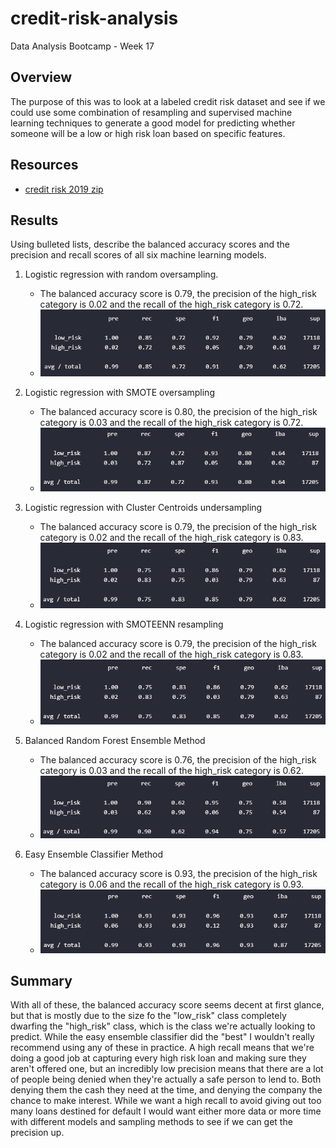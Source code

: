 # credit-risk-analysis
Data Analysis Bootcamp - Week 17

## Overview

The purpose of this was to look at a labeled credit risk dataset and see if we could use some combination of resampling and supervised machine learning techniques to generate a good model for predicting whether someone will be a low or high risk loan based on specific features.

## Resources

- [credit risk 2019 zip](resources/LoanStats_2019Q1.zip)

## Results

Using bulleted lists, describe the balanced accuracy scores and the precision and recall scores of all six machine learning models.

1. Logistic regression with random oversampling. 
    - The balanced accuracy score is 0.79, the precision of the high_risk category is 0.02 and the recall of the high_risk category is 0.72.
    - ![random_oversampling_report](images/over_randomover_report.PNG)

2. Logistic regression with SMOTE oversampling
    - The balanced accuracy score is 0.80, the precision of the high_risk category is 0.03 and the recall of the high_risk category is 0.72.
    - ![smote_oversampling_report](images/over_smote_report.PNG)

3. Logistic regression with Cluster Centroids undersampling
    - The balanced accuracy score is 0.79, the precision of the high_risk category is 0.02 and the recall of the high_risk category is 0.83.
    - ![cluster_undersampling_report](images/under_clustercentroids_report.PNG)

4. Logistic regression with SMOTEENN resampling
    - The balanced accuracy score is 0.79, the precision of the high_risk category is 0.02 and the recall of the high_risk category is 0.83.
    - ![smoteenn_report](images/resample_smoteenn_report.PNG)

5. Balanced Random Forest Ensemble Method
    - The balanced accuracy score is 0.76, the precision of the high_risk category is 0.03 and the recall of the high_risk category is 0.62.
    - ![brf_report](images/balancedrandomforest_report.PNG)

6. Easy Ensemble Classifier Method
    - The balanced accuracy score is 0.93, the precision of the high_risk category is 0.06 and the recall of the high_risk category is 0.93.
    - ![easy_ensemble_report](images/easyensemble_report.PNG)


## Summary

With all of these, the balanced accuracy score seems decent at first glance, but that is mostly due to the size fo the "low_risk" class completely dwarfing the "high_risk" class, which is the class we're actually looking to predict. While the easy ensemble classifier did the "best" I wouldn't really recommend using any of these in practice. A high recall means that we're doing a good job at capturing every high risk loan and making sure they aren't offered one, but an incredibly low precision means that there are a lot of people being denied when they're actually a safe person to lend to. Both denying them the cash they need at the time, and denying the company the chance to make interest. While we want a high recall to avoid giving out too many loans destined for default I would want either more data or more time with different models and sampling methods to see if we can get the precision up.